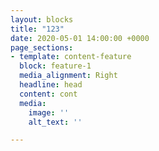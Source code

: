 ```yaml
---
layout: blocks
title: "123"
date: 2020-05-01 14:00:00 +0000
page_sections:
- template: content-feature
  block: feature-1
  media_alignment: Right
  headline: head
  content: cont
  media:
    image: ''
    alt_text: ''

---
```

